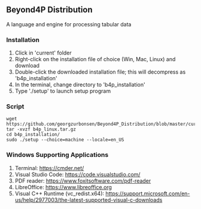 ## Beyond4P Distribution

A language and engine for processing tabular data

### Installation
1. Click in 'current' folder
2. Right-click on the installation file of choice (Win, Mac, Linux) and download
3. Double-click the downloaded installation file; this will decompress as 'b4p_installation'
4. In the terminal, change directory to 'b4p_installation'
5. Type './setup' to launch setup program

### Script
```text
wget https://github.com/georgzurbonsen/Beyond4P_Distribution/blob/master/current/b4p_linux.tar.gz
tar -xvzf b4p_linux.tar.gz
cd b4p_installation/
sudo ./setup --choice=machine --locale=en_US
```

### Windows Supporting Applications
1. Terminal:  https://cmder.net/
2. Visual Studio Code:  https://code.visualstudio.com/
3. PDF reader: https://www.foxitsoftware.com/pdf-reader
4. LibreOffice: https://www.libreoffice.org
5. Visual C++ Runtime (vc_redist.x64):  https://support.microsoft.com/en-us/help/2977003/the-latest-supported-visual-c-downloads

